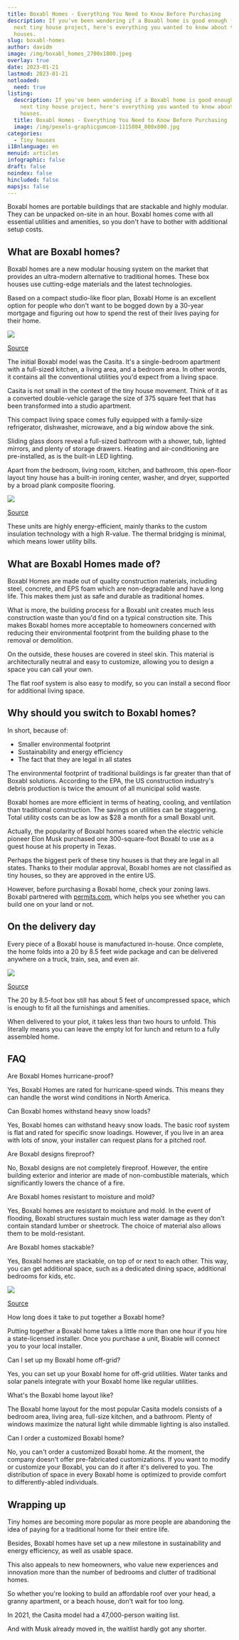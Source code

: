 ```yaml
---
title: Boxabl Homes - Everything You Need to Know Before Purchasing
description: If you've been wondering if a Boxabl home is good enough for your
  next tiny house project, here's everything you wanted to know about these
  houses.
slug: boxabl-homes
author: davidm
image: /img/boxabl_homes_2700x1800.jpeg
overlay: true
date: 2023-01-21
lastmod: 2023-01-21
notloaded:
  need: true
listing:
  description: If you've been wondering if a Boxabl home is good enough for your
    next tiny house project, here's everything you wanted to know about these
    houses.
  title: Boxabl Homes - Everything You Need to Know Before Purchasing
  image: /img/pexels-graphicgumcom-1115804_800x800.jpg
categories:
  - Tiny houses
i18nlanguage: en
menuid: articles
infographic: false
draft: false
noindex: false
hincluded: false
mapsjs: false
---
```

Boxabl homes are portable buildings that are stackable and highly modular. They can be unpacked on-site in an hour. Boxabl homes come with all essential utilities and amenities, so you don't have to bother with additional setup costs. 

## What are Boxabl homes?

Boxabl homes are a new modular housing system on the market that provides an ultra-modern alternative to traditional homes. These box houses use cutting-edge materials and the latest technologies. 

Based on a compact studio-like floor plan, Boxabl Home is an excellent option for people who don't want to be bogged down by a 30-year mortgage and figuring out how to spend the rest of their lives paying for their home. 

![](https://lh3.googleusercontent.com/dTeBMqmIkToL3WhtXHnICfru26ARzztCTtNMdnVG0_n3VvPFvmRHtsGRy4BhvvX4eGgZj7X9028cLvfCQgH-obhAUGETmITFYiYGHS4NfOfeQHybYWv_Boja0qkpVZpTJChLzZykAileNv47y2mAGCe1zUc320ImBNzZdblzRCyWoPFCKAmQyLPtQqmudg)

[Source](https://housinginnovation.co/rapidshelter/boxabl/)

The initial Boxabl model was the Casita. It's a single-bedroom apartment with a full-sized kitchen, a living area, and a bedroom area. In other words, it contains all the conventional utilities you'd expect from a living space. 

Casita is not small in the context of the tiny house movement. Think of it as a converted double-vehicle garage the size of 375 square feet that has been transformed into a studio apartment. 

This compact living space comes fully equipped with a family-size refrigerator, dishwasher, microwave, and a big window above the sink. 

Sliding glass doors reveal a full-sized bathroom with a shower, tub, lighted mirrors, and plenty of storage drawers. Heating and air-conditioning are pre-installed, as is the built-in LED lighting.

Apart from the bedroom, living room, kitchen, and bathroom, this open-floor layout tiny house has a built-in ironing center, washer, and dryer, supported by a broad plank composite flooring.

![](https://lh3.googleusercontent.com/3nYx3aoEaQg18RO90RmzMoMoStQRVJ5EQtTBM8pHbsUqyfI-Qhwqm8B2_7-x4GN-EwAnxswn58pQZSxtgnVZoTK9VO5dJR28MgpmI3LBrCK26snAXee2UN7-RI1VaBlUz-uKnfBOy7QRI4JQpFyiCB-peoIkLH8xrQgWkyRX107WtMyrJj_7JJGbaY0Qgg)

[Source](https://www.boxabl.com)

These units are highly energy-efficient, mainly thanks to the custom insulation technology with a high R-value. The thermal bridging is minimal, which means lower utility bills. 

## What are Boxabl Homes made of?

Boxabl Homes are made out of quality construction materials, including steel, concrete, and EPS foam which are non-degradable and have a long life. This makes them just as safe and durable as traditional homes. 

What is more, the building process for a Boxabl unit creates much less construction waste than you'd find on a typical construction site. This makes Boxabl homes more acceptable to homeowners concerned with reducing their environmental footprint from the building phase to the removal or demolition.

On the outside, these houses are covered in steel skin. This material is architecturally neutral and easy to customize, allowing you to design a space you can call your own. 

The flat roof system is also easy to modify, so you can install a second floor for additional living space. 

## Why should you switch to Boxabl homes?

In short, because of:

* Smaller environmental footprint
* Sustainability and energy efficiency
* The fact that they are legal in all states

The environmental footprint of traditional buildings is far greater than that of Boxabl solutions. According to the EPA, the US construction industry's debris production is twice the amount of all municipal solid waste. 

Boxabl homes are more efficient in terms of heating, cooling, and ventilation than traditional construction. The savings on utilities can be staggering. Total utility costs can be as low as $28 a month for a small Boxabl unit. 

Actually, the popularity of Boxabl homes soared when the electric vehicle pioneer Elon Musk purchased one 300-square-foot Boxabl to use as a guest house at his property in Texas. 

Perhaps the biggest perk of these tiny houses is that they are legal in all states. Thanks to their modular approval, Boxabl homes are not classified as tiny houses, so they are approved in the entire US. 

However, before purchasing a Boxabl home, check your zoning laws. Boxabl partnered with [permits.com](https://boxabl.permits.com/), which helps you see whether you can build one on your land or not. 

## On the delivery day

Every piece of a Boxabl house is manufactured in-house. Once complete, the home folds into a 20 by 8.5 feet wide package and can be delivered anywhere on a truck, train, sea, and even air. 

![](https://lh5.googleusercontent.com/0o0rGSo1PytPhs3dskm0thAr_TtRXa-IM6xzCA1mpMLJznE3g1I_GN-lkkyXDM3HgLHqAN-vEKS-Ma0d9BZKMQXjz_-YIkI2cqkrX0yV8KJak5D4W21sXyJIPCLHaWfq4H14ArMEaYtV64y5WMB8Rh18GE35gTW01ur7J8TnlGeJZxYuhCEK98dXVY0bYg)

[Source](https://www.mappingmegan.com/boxabl-folding-house-tiny-home-movement/)

The 20 by 8.5-foot box still has about 5 feet of uncompressed space, which is enough to fit all the furnishings and amenities. 

When delivered to your plot, it takes less than two hours to unfold. This literally means you can leave the empty lot for lunch and return to a fully assembled home. 

## FAQ

Are Boxabl Homes hurricane-proof?

Yes, Boxabl Homes are rated for hurricane-speed winds. This means they can handle the worst wind conditions in North America. 

Can Boxabl homes withstand heavy snow loads?

Yes, Boxabl homes can withstand heavy snow loads. The basic roof system is flat and rated for specific snow loadings. However, if you live in an area with lots of snow, your installer can request plans for a pitched roof. 

Are Boxabl designs fireproof?

No, Boxabl designs are not completely fireproof. However, the entire building exterior and interior are made of non-combustible materials, which significantly lowers the chance of a fire. 

Are Boxabl homes resistant to moisture and mold?

Yes, Boxabl homes are resistant to moisture and mold. In the event of flooding, Boxabl structures sustain much less water damage as they don't contain standard lumber or sheetrock. The choice of material also allows them to be mold-resistant.

Are Boxabl homes stackable?

Yes, Boxabl homes are stackable, on top of or next to each other. This way, you can get additional space, such as a dedicated dining space, additional bedrooms for kids, etc. 

![](https://lh3.googleusercontent.com/jSkM6R-m2fPiKFwB8DIKoZSf_jjz_fVP1bscM87uLSRZJTFeaG2NMOx0zYmbh7_hkv4B4O_K9Y2BWXPIr11CakcBDCh2oRSEgXPS64cIelD3yl4pa2AYmdEKSBW6HXs189_PHElppN6AyrVcjemNf1JXAjPGk_wO6zyd7PR8oglwBD_vPRGdOyE2Ts0eMg)

[Source](https://www.facebook.com/boxabl/posts/stack-and-connect-boxabls-to-create-any-building-you-can-imagine-soon-we-will-an/1705293286279790/)

How long does it take to put together a Boxabl home?

Putting together a Boxabl home takes a little more than one hour if you hire a state-licensed installer. Once you purchase a unit, Bixable will connect you to your local installer. 

Can I set up my Boxabl home off-grid?

Yes, you can set up your Boxabl home for off-grid utilities. Water tanks and solar panels integrate with your Boxabl home like regular utilities. 

What's the Boxabl home layout like?

The Boxabl home layout for the most popular Casita models consists of a bedroom area, living area, full-size kitchen, and a bathroom. Plenty of windows maximize the natural light while dimmable lighting is also installed. 

Can I order a customized Boxabl home?

No, you can't order a customized Boxabl home. At the moment, the company doesn't offer pre-fabricated customizations. If you want to modify or customize your Boxabl, you can do it after it's delivered to you. The distribution of space in every Boxabl home is optimized to provide comfort to differently-abled individuals.  

## Wrapping up

Tiny homes are becoming more popular as more people are abandoning the idea of paying for a traditional home for their entire life.

Besides, Boxabl homes have set up a new milestone in sustainability and energy efficiency, as well as usable space.

This also appeals to new homeowners, who value new experiences and innovation more than the number of bedrooms and clutter of traditional homes. 

So whether you're looking to build an affordable roof over your head, a granny apartment, or a beach house, don't wait for too long. 

In 2021, the Casita model had a 47,000-person waiting list. 

And with Musk already moved in, the waitlist hardly got any shorter.